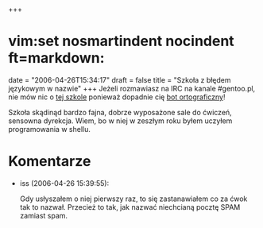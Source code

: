 +++
# vim:set nosmartindent nocindent ft=markdown:
date = "2006-04-26T15:34:17"
draft = false
title = "Szkoła z błędem językowym w nazwie"
+++
Jeżeli rozmawiasz na IRC na kanale #gentoo.pl, nie mów nic o [tej
szkole](http://www.szkolalinuxa.edu.pl/) ponieważ dopadnie cię [bot
ortograficzny](http://chopin.edu.pl/~univac/dict)!

Szkoła skądinąd bardzo fajna, dobrze wyposażone sale do ćwiczeń, sensowna
dyrekcja. Wiem, bo w niej w zeszłym roku byłem uczyłem programowania w shellu.

# Komentarze

* iss (2006-04-26 15:39:55): <p>Gdy usłyszałem o niej pierwszy raz, to się
  zastanawiałem co za ćwok tak to nazwał. Przecież to tak, jak nazwać niechcianą
  pocztę SPAM zamiast spam.</p>
